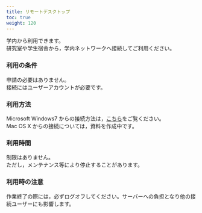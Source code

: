 ```yaml
---
title: リモートデスクトップ
toc: true
weight: 120
---
```

 学内から利用できます。  
 研究室や学生宿舎から，学内ネットワークへ接続してご利用ください。
 
### 利用の条件
 申請の必要はありません。  
 接続にはユーザーアカウントが必要です。
 
### 利用方法
 Microsoft Windows7 からの接続方法は，[こちら](./attached/RemoteDeskTop-in-win7.pdf)をご覧ください。  
 Mac OS X からの接続については，資料を作成中です。
 
### 利用時間
 制限はありません。  
 ただし，メンテナンス等により停止することがあります。
 
### 利用時の注意
 作業終了の際には，必ずログオフしてください。サーバーへの負担となり他の接続ユーザーにも影響します。
 
 
